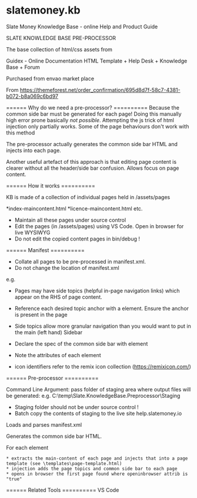 # slatemoney.kb
Slate Money Knowledge Base  - online Help and Product Guide

SLATE KNOWLEDGE BASE PRE-PROCESSOR

The base collection of html/css assets from

Guidex - Online Documentation HTML Template + Help Desk + Knowledge Base + Forum

Purchased from envao market place

From <https://themeforest.net/order_confirmation/695d8d7f-58c7-4381-b072-b8a069c6bd97> 


====== Why do we need a pre-processor? ==========
Because the common side bar must be generated for each page! Doing this manually high error prone basically *not possible*. 
Attempting the js trick of html injection only partially works. Some of the page behaviours don't work with this method

The pre-processor actually generates the common side bar HTML and injects into each page.

Another useful artefact of this approach is that editing page content is clearer without all the header/side bar confusion. Allows focus on page content.


====== How it works ==========

KB is made of a collection of individual pages held in /assets/pages

*index-maincontent.html
*licence-maincontent.html
etc.

* Maintain all these pages under source control
* Edit the pages (in /assets/pages) using VS Code. Open in browser for live WYSIWYG
* Do not edit the copied content pages in bin/debug !

====== Manifest  ==========

* Collate all pages to be pre-processed in manifest.xml. 
* Do not change the location of manifest.xml

e.g.

  <Page src="index-maincontent.html" target="index.html" title="SlateMoney - Knowledge Base"   openinbrowser="true">
    <Topic href="#gx_intro" legend="Introduction"/>
    <Topic href="#gx_signup" legend="Registration"/>
    <Topic href="#gx_installation" legend="Installation"/>
  </Page>

* Pages may have side topics (helpful in-page navigation links) which appear on the RHS of page content. 
* Reference each desired topic anchor with a <Topic> element. Ensure the anchor is present in the page
* Side topics allow more granular navigation than you would want to put in the main (left hand) Sidebar

* Declare the spec of the common side bar with  <Sidebar> element
* Note the attributes of each <Entry> element

 <Entry class="dropitem"  legend="Getting Started" icon="ri-dashboard-3-line" >
      <Navlink legend="Introduction" href="index.html#gx_intro"/>
      <Navlink legend="User sign-up" href="index.html#gx_signup"/>
      <Navlink legend="Installation" href="index.html#gx_installation"/>
    </Entry>


* icon identifiers refer to the remix icon collection (https://remixicon.com/)


====== Pre-processor ==========

Command Line Argument:
pass folder of staging area where output files will be generated:
e.g. C:\temp\Slate.KnowledgeBase.Preprocessor\Staging

* Staging folder should not be under source control !
* Batch copy the contents of staging to the live site help.slatemoney.io



Loads and parses manifest.xml

Generates the common side bar HTML.

For each <Page> element

	* extracts the main-content of each page and injects that into a page template (see \templates\page-template.html)
	* injection adds the page topics and common side bar to each page
	* opens in browser the first page found where openinbrowser attrib is "true"



====== Related Tools ==========
VS Code